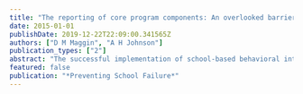 ```yaml
---
title: "The reporting of core program components: An overlooked barrier for moving research into practice"
date: 2015-01-01
publishDate: 2019-12-22T22:09:00.341565Z
authors: ["D M Maggin", "A H Johnson"]
publication_types: ["2"]
abstract: "The successful implementation of school-based behavioral interventions requires school personnel to be competent with program content and procedures. An unfortunate trend within school-based behavioral intervention research is that the core intervention …"
featured: false
publication: "*Preventing School Failure*"
---
```


